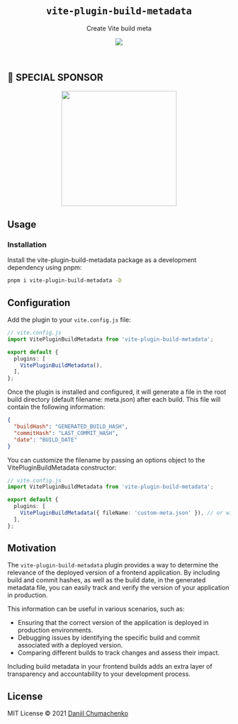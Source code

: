<h2 align='center'><samp>vite-plugin-build-metadata</samp></h2>

<p align='center'>Create Vite build meta</p>

<p align='center'>
<a href='https://www.npmjs.com/package/vite-plugin-build-metadata'>
<img src='https://img.shields.io/npm/v/vite-plugin-build-metadata?color=222&style=flat-square'>
</a>
</p>

<br>

## 💙 SPECIAL SPONSOR

<!--special start-->

<p align="center">
  <a href="https://www.democrance.com" target="_blank">
    <img width="260px" src="https://www.democrance.com/wp-content/uploads/2023/02/democrance-logo.svg">
  </a>
</p>

## Usage

### Installation

Install the vite-plugin-build-metadata package as a development dependency using pnpm:

```bash
pnpm i vite-plugin-build-metadata -D
```

## Configuration

Add the plugin to your `vite.config.js` file:

```ts
// vite.config.js
import VitePluginBuildMetadata from 'vite-plugin-build-metadata';

export default {
  plugins: [
    VitePluginBuildMetadata(),
  ],
};
```

Once the plugin is installed and configured, it will generate a file in the root build directory (default filename: meta.json) after each build. This file will contain the following information:

```json
{
  "buildHash": "GENERATED_BUILD_HASH",
  "commitHash": "LAST_COMMIT_HASH",
  "date": "BUILD_DATE"
}
```

You can customize the filename by passing an options object to the VitePluginBuildMetadata constructor:

```ts
// vite.config.js
import VitePluginBuildMetadata from 'vite-plugin-build-metadata';

export default {
  plugins: [
    VitePluginBuildMetadata({ fileName: 'custom-meta.json' }), // or without .json extension
  ],
};
```

## Motivation

The `vite-plugin-build-metadata` plugin provides a way to determine the relevance of the deployed version of a frontend application. By including build and commit hashes, as well as the build date, in the generated metadata file, you can easily track and verify the version of your application in production.

This information can be useful in various scenarios, such as:

- Ensuring that the correct version of the application is deployed in production environments.
- Debugging issues by identifying the specific build and commit associated with a deployed version.
- Comparing different builds to track changes and assess their impact.

Including build metadata in your frontend builds adds an extra layer of transparency and accountability to your development process.

## License

MIT License © 2021 [Daniil Chumachenko](https://github.com/daniil4udo)
